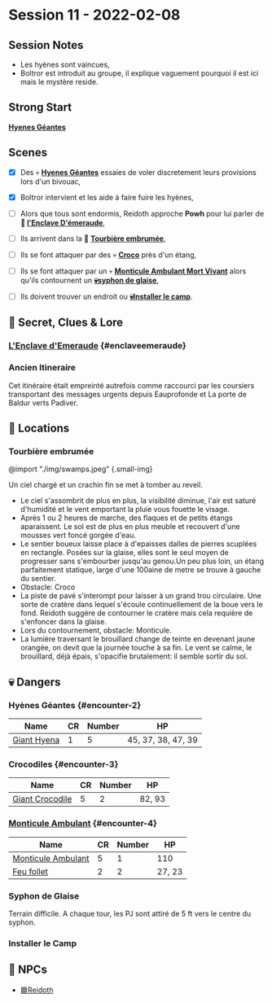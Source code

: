 # Session 11 - 2022-02-08

## Session Notes

- Les hyènes sont vaincues,
- Boltror est introduit au groupe, il explique vaguement pourquoi il est ici mais le mystère reside.


## Strong Start

**[Hyenes Géantes](#encounter-2)**


## Scenes

- [x] Des 💀 **[Hyenes Géantes](#encounter-2)** essaies de voler discretement leurs provisions lors d'un bivouac,
- [x] Boltror intervient et les aide à faire fuire les hyènes,
- [ ] Alors que tous sont endormis, Reidoth approche **Powh** pour lui parler de **🔎 [l'Enclave D'émeraude](#enclaveemeraude)**,
- [ ] Ils arrivent dans la 📍 **[Tourbière embrumée](#tourbière-embrumée)**,
- [ ] Ils se font attaquer par des 💀 **[Croco](#encounter-3)** près d'un étang,
- [ ] Ils se font attaquer par un 💀 **[Monticule Ambulant Mort Vivant](#encounter-4)** alors qu'ils contournent un **[💀syphon de glaise](#syphon-de-glaise)**,
- [ ] Ils doivent trouver un endroit ou **[💀Installer le camp](#installer-le-camp)**.


## 🔎 Secret, Clues & Lore

### [L'Enclave d'Emeraude](../../lore/📜L'Enclave%20d'Emeraude.md) {#enclaveemeraude}

### Ancien Itineraire
Cet itinéraire était empreinté autrefois comme raccourci par les coursiers transportant des messages urgents depuis Eauprofonde et La porte de Baldur verts Padiver.

## 📍 Locations



### Tourbière embrumée

@import "./img/swamps.jpeg" {.small-img}

Un ciel chargé et un crachin fin se met à tomber au reveil.
- Le ciel s'assombrit de plus en plus, la visibilité diminue, l'air est saturé d'humidité et le     vent emportant la pluie vous fouette le visage.
- Après 1 ou 2  heures de marche, des flaques et de petits étangs aparaissent. Le sol est de plus en plus meuble et recouvert d'une mousses vert foncé gorgée d'eau. 
- Le sentier  boueux laisse place à d'epaisses dalles de pierres scuplées en rectangle. Posées sur la glaise, elles sont le seul moyen de progresser sans s'embourber jusqu'au genou.Un peu plus loin, un étang parfaitement statique, large d'une 100aine de metre se trouve à gauche du sentier.
- Obstacle: Croco
- La piste de pavé s'interompt pour laisser à un grand trou circulaire. Une sorte de cratère dans lequel s'écoule continuellement de la boue vers le fond. Reidoth suggère de contourner le cratère mais cela requière de s'enfoncer dans la glaise. 
- Lors du contournement, obstacle: Monticule.
- La lumière traversant le brouillard change de teinte en devenant jaune orangée, on devit que la journée touche à sa fin. Le vent se calme, le brouillard, déjà épais, s'opacifie brutalement: il semble sortir du sol.


## 💀 Dangers


### Hyènes Géantes {#encounter-2}

| Name                                                           | CR  | Number | HP                 |
| -------------------------------------------------------------- | --- | ------ | ------------------ |
| [Giant Hyena](https://5e.tools/bestiary.html#giant%20hyena_mm) | 1   | 5      | 45, 37, 38, 47, 39 |

### Crocodiles {#encounter-3}

| Name                                                                   | CR  | Number | HP     |
| ---------------------------------------------------------------------- | --- | ------ | ------ |
| [Giant Crocodile](https://5e.tools/bestiary.html#giant%20crocodile_mm) | 5   | 2      | 82, 93 |

### [Monticule Ambulant](https://5e.tools/bestiary.html#will-o'-wisp_mm,encounterbuilder:true,encounter:%7b%22p%22%3a%5b%7b%22count%22%3a4%2c%22level%22%3a5%7d%2c%7b%22count%22%3a1%2c%22level%22%3a3%7d%5d%2c%22l%22%3a%7b%22items%22%3a%5b%7b%22h%22%3a%22undead%2520shambling%2520mound_wdmm%22%2c%22c%22%3a1%7d%2c%7b%22h%22%3a%22will-o'-wisp_mm%22%2c%22c%22%3a2%7d%5d%2c%22sources%22%3a%5b%22wdmm%22%2c%22mm%22%5d%7d%2c%22a%22%3afalse%7d) {#encounter-4}



| Name                                                                                 | CR  | Number | HP  |
| ------------------------------------------------------------------------------------ | --- | ------ | --- |
| [Monticule Ambulant](https://5e.tools/bestiary.html#undead%20shambling%20mound_wdmm) | 5   | 1      | 110 |
| [Feu follet](https://5e.tools/bestiary.html#will-o'-wisp_mm)                                                                       | 2   | 2      | 27, 23    |


### Syphon de Glaise

Terrain difficile.
A chaque tour, les PJ sont attiré de 5 ft vers le centre du syphon.



### Installer le Camp


## 👥 NPCs

- [🟦Reidoth](../../PNJ/🟦Reidoth.md)

